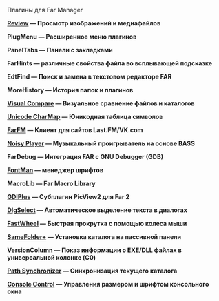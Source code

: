 Плагины для Far Manager

**[Review](Review.md) — Просмотр изображений и медиафайлов**

**PlugMenu — Расширенное меню плагинов**

**PanelTabs — Панели с закладками**

**FarHints — различные свойства файла во всплывающей подсказке**

**EdtFind — Поиск и замена в текстовом редакторе FAR**

**MoreHistory — История папок и плагинов**

**[Visual Compare](VisualCompare.md) — Визуальное сравнение файлов и каталогов**

**[Unicode CharMap](CharMap.md) — Юникодная таблица символов**

**[FarFM](FarFM.md) — Клиент для сайтов Last.FM/VK.com**

**[Noisy Player](http://code.google.com/p/far-plugins/downloads/list?q=Noisy) — Музыкальный проигрыватель на основе BASS**

**FarDebug — Интеграция FAR с GNU Debugger (GDB)**

**[FontMan](http://code.google.com/p/far-plugins/downloads/list?q=FontMan) — менеджер шрифтов**

**MacroLib — Far Macro Library**

**[GDIPlus](GDIPlus.md) — Субплагин PicView2 для Far 2**

**[DlgSelect](http://code.google.com/p/far-plugins/downloads/list?q=DlgSelect) — Автоматическое выделение текста в диалогах**

**[FastWheel](http://code.google.com/p/far-plugins/downloads/list?q=FastWheel) — Быстрая прокрутка с помощью колеса мыши**

**[SameFolder+](http://code.google.com/p/far-plugins/downloads/list?q=SameFolder) — Установка каталога на пассивной панели**

**[VersionColumn](http://plugring.farmanager.com/plugin.php?pid=949) — Показ информации о EXE/DLL файлах в универсальной колонке (C0)**

**[Path Synchronizer](http://code.google.com/p/far-plugins/downloads/list?q=PathSync) — Синхронизация текущего каталога**

**[Console Control](http://code.google.com/p/far-plugins/downloads/list?q=ConCtrl) — Управления размером и шрифтом консольного окна**

